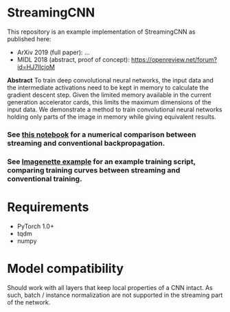 # StreamingCNN
This repository is an example implementation of StreamingCNN as published here: 

- ArXiv 2019 (full paper): ...
- MIDL 2018 (abstract, proof of concept): https://openreview.net/forum?id=HJ7lIcjoM

**Abstract**
To train deep convolutional neural networks, the input data and the intermediate
activations need to be kept in memory to calculate the gradient descent step. Given
the limited memory available in the current generation accelerator cards, this limits
the maximum dimensions of the input data. We demonstrate a method to train
convolutional neural networks holding only parts of the image in memory while
giving equivalent results.

### See [this notebook](https://github.com/DIAGNijmegen/StreamingCNN/blob/master/sCNN%20numerical%20comparison.ipynb) for a numerical comparison between streaming and conventional backpropagation.
### See [Imagenette example](https://github.com/DIAGNijmegen/StreamingCNN/blob/master/sCNN%20numerical%20comparison.ipynb) for an example training script, comparing training curves between streaming and conventional training.

# Requirements
  - PyTorch 1.0+
  - tqdm
  - numpy
  
# Model compatibility
Should work with all layers that keep local properties of a CNN intact. As such, batch / instance normalization are not supported in the streaming part of the network.
